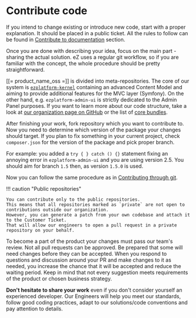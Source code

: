 # Contribute code

If you intend to change existing or introduce new code, start with a proper explanation.
It should be placed in a public ticket.
All the rules to follow can be found in [Contribute to documentation](documentation.md) section.

Once you are done with describing your idea, focus on the main part - sharing the actual solution.
eZ uses a regular git workflow, so if you are familiar with the concept, the whole procedure should be pretty straightforward.

[[= product_name_oss =]] is divided into meta-repositories.
The core of our system is [`ezplatform-kernel`](https://github.com/ezsystems/ezplatform-kernel)
containing an advanced Content Model and aiming to provide additional features for the MVC layer (Symfony).
On the other hand, e.g. `ezplatform-admin-ui` is strictly dedicated to the Admin Panel purposes.
If you want to learn more about our code structure, take a look at [our organization page on GitHub](https://github.com/ezsystems)
or the list of [core bundles](../guide/bundles/#core-bundles).

After finishing your work, fork repository which you want to contribute to.
Now you need to determine which version of the package your changes should target.
If you plan to fix something in your current project, check `composer.json` for the version of the package and pick proper branch.

For example: you added a `try { } catch () {}` statement fixing an annoying error in `ezplatform-admin-ui`
and you are using version 2.5. You should aim for branch `1.5` then, as version `1.5.0` is used.

Now you can follow the same procedure as in [Contributing through git](documentation/#contributing-through-git).

!!! caution "Public repositories"

    You can contribute only to the public repositories.
    This means that all repositories marked as `private` are not open to contributions outside our organization.
    However, you can generate a patch from your own codebase and attach it to the Customer Ticket.
    That will allow our engineers to open a pull request in a private repository on your behalf.

To become a part of the product your changes must pass our team's review.
Not all pull requests can be approved. Be prepared that some will need changes before they can be accepted.
When you respond to questions and discussion around your PR and make changes to it as needed,
you increase the chance that it will be accepted and reduce the waiting period.
Keep in mind that not every suggestion meets requirements of the product or chosen business strategy.

**Don't hesitate to share your work** even if you don't consider yourself an experienced developer.
Our Engineers will help you meet our standards, follow good coding practices,
adapt to our solutions/code conventions and pay attention to details.
